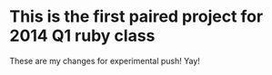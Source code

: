 This is the first paired project for 2014 Q1 ruby class
=====================
These are my changes for experimental push! Yay!